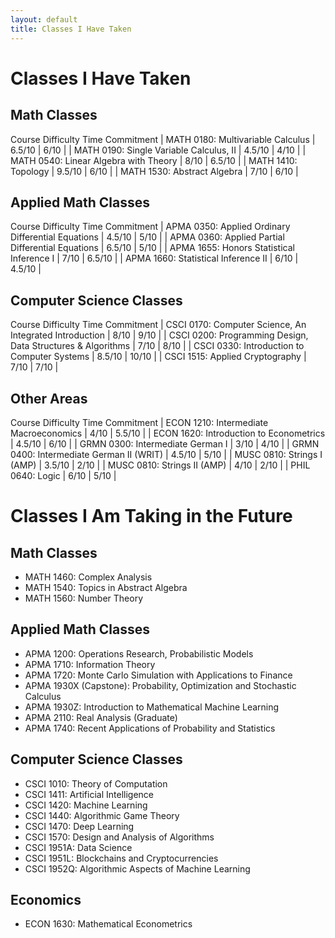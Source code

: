 ```yaml
---
layout: default
title: Classes I Have Taken
---
```


# Classes I Have Taken
## Math Classes
 Course                                          Difficulty   Time Commitment 
| MATH 0180: Multivariable Calculus         | 6.5/10     | 6/10            |
| MATH 0190: Single Variable Calculus, II   | 4.5/10     | 4/10            |
| MATH 0540: Linear Algebra with Theory     | 8/10       | 6.5/10          |
| MATH 1410: Topology                       | 9.5/10     | 6/10            |
| MATH 1530: Abstract Algebra               | 7/10       | 6/10            |

## Applied Math Classes
 Course                                          Difficulty   Time Commitment 
| APMA 0350: Applied Ordinary Differential Equations  | 4.5/10     | 5/10            |
| APMA 0360: Applied Partial Differential Equations   | 6.5/10     | 5/10            |
| APMA 1655: Honors Statistical Inference I           | 7/10       | 6.5/10          |
| APMA 1660: Statistical Inference II                 | 6/10       | 4.5/10          |

## Computer Science Classes
 Course                                          Difficulty   Time Commitment 
| CSCI 0170: Computer Science, An Integrated Introduction           | 8/10       | 9/10            |
| CSCI 0200: Programming Design, Data Structures & Algorithms       | 7/10       | 8/10            |
| CSCI 0330: Introduction to Computer Systems                       | 8.5/10     | 10/10           |
| CSCI 1515: Applied Cryptography                                   | 7/10       | 7/10            |

## Other Areas
 Course                                          Difficulty   Time Commitment 
| ECON 1210: Intermediate Macroeconomics        | 4/10       | 5.5/10          |
| ECON 1620: Introduction to Econometrics       | 4.5/10     | 6/10            |
| GRMN 0300: Intermediate German I              | 3/10       | 4/10            |
| GRMN 0400: Intermediate German II (WRIT)      | 4.5/10     | 5/10            |
| MUSC 0810: Strings I (AMP)                    | 3.5/10     | 2/10            |
| MUSC 0810: Strings II (AMP)                   | 4/10       | 2/10            |
| PHIL 0640: Logic                              | 6/10       | 5/10            |


# Classes I Am Taking in the Future
## Math Classes
- MATH 1460: Complex Analysis
- MATH 1540: Topics in Abstract Algebra
- MATH 1560: Number Theory

## Applied Math Classes
- APMA 1200: Operations Research, Probabilistic Models
- APMA 1710: Information Theory
- APMA 1720: Monte Carlo Simulation with Applications to Finance
- APMA 1930X (Capstone): Probability, Optimization and Stochastic Calculus
- APMA 1930Z: Introduction to Mathematical Machine Learning
- APMA 2110: Real Analysis (Graduate)
- APMA 1740: Recent Applications of Probability and Statistics

## Computer Science Classes
- CSCI 1010: Theory of Computation
- CSCI 1411: Artificial Intelligence
- CSCI 1420: Machine Learning
- CSCI 1440: Algorithmic Game Theory
- CSCI 1470: Deep Learning
- CSCI 1570: Design and Analysis of Algorithms
- CSCI 1951A: Data Science
- CSCI 1951L: Blockchains and Cryptocurrencies
- CSCI 1952Q: Algorithmic Aspects of Machine Learning

## Economics
- ECON 1630: Mathematical Econometrics
